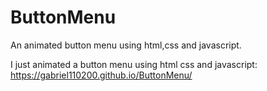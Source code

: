 # ButtonMenu
 An animated button menu using html,css and javascript.

I just animated a button menu using html css and javascript:  https://gabriel110200.github.io/ButtonMenu/
